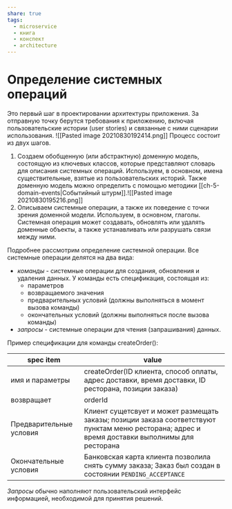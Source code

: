 ```yaml
---
share: true
tags: 
  - microservice
  - книга
  - конспект
  - architecture
---
```

# Определение системных операций
Это первый шаг в проектировании архитектуры приложения. За отправную точку берутся требования к приложению, включая пользовательские истории (user stories) и связанные с ними сценарии использования. 
![[Pasted image 20210830192414.png]]
Процесс состоит из двух шагов.
1. Создаем обобщенную (или абстрактную) доменную модель, состоящую из ключевых классов, которые представляют словарь для описания системных операций. Используем, в основном, имена существительные, взятые из пользовательских историй. Также доменную модель можно определить с помощью методики [[ch-5-domain-events|Событийный штурм]].![[Pasted image 20210830195216.png]]
3. Описываем системные операции, а также их поведение с точки зрения доменной модели. Используем, в основном, глаголы. Системная операция может создавать, обновлять или удалять доменные объекты, а также устанавливать или разрушать связи между ними.

Подробнее рассмотрим определение системной операции.
Все системные операции делятся на два вида: 
- *команды* - системные операции для создания, обновления и удаления данных. У команды есть спецификация, состоящая из:
	- параметров
	- возвращаемого значения
	- предварительных условий (должны выполняться в момент вызова команды)
	- окончательных условий (должны выполняться после вызова команды)
- *запросы* - системные операции для чтения (запрашивания) данных.

Пример спецификации для команды createOrder():

|spec item|value|
|--|--|
|имя и параметры|createOrder(ID клиента, способ оплаты, адрес доставки, время доставки, ID ресторана, позиции заказа)|
|возвращает|orderId|
|Предварительные условия|Клиент сущетсвует и может размещать заказы; позиции заказа соответствуют пунктам меню ресторана; адрес и время доставки выполнимы для ресторана|
|Окончательные условия|Банковская карта клиента позволила снять сумму заказа; Заказ был создан в состоянии `PENDING_ACCEPTANCE`|

*Запросы* обычно наполняют пользовательский интерфейс информацией, необходимой для принятия решений.
